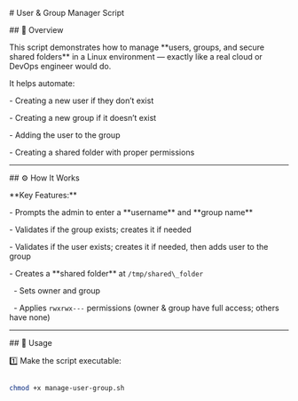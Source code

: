 \# User \& Group Manager Script



\## 📌 Overview



This script demonstrates how to manage \*\*users, groups, and secure shared folders\*\* in a Linux environment — exactly like a real cloud or DevOps engineer would do.



It helps automate:

\- Creating a new user if they don’t exist

\- Creating a new group if it doesn’t exist

\- Adding the user to the group

\- Creating a shared folder with proper permissions



---



\## ⚙️ How It Works



\*\*Key Features:\*\*

\- Prompts the admin to enter a \*\*username\*\* and \*\*group name\*\*

\- Validates if the group exists; creates it if needed

\- Validates if the user exists; creates it if needed, then adds user to the group

\- Creates a \*\*shared folder\*\* at `/tmp/shared\_folder`

&nbsp; - Sets owner and group

&nbsp; - Applies `rwxrwx---` permissions (owner \& group have full access; others have none)



---



\## 🚀 Usage



1️⃣ Make the script executable:

```bash

chmod +x manage-user-group.sh



